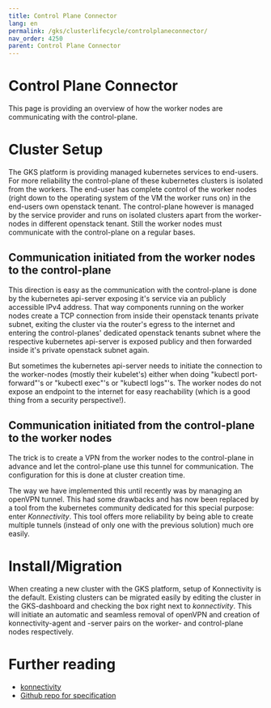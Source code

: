 ```yaml
---
title: Control Plane Connector
lang: en
permalink: /gks/clusterlifecycle/controlplaneconnector/
nav_order: 4250
parent: Control Plane Connector
---
```


# Control Plane Connector

This page is providing an overview of how the worker nodes are communicating with the control-plane.


# Cluster Setup

The GKS platform is providing managed kubernetes services to end-users. For more reliability the
control-plane of these kubernetes clusters is isolated from the workers. The end-user has complete
control of the worker nodes (right down to the operating system of the VM the worker runs on) in the
end-users own openstack tenant. The control-plane however is managed by the service provider and runs
on isolated clusters apart from the worker-nodes in different openstack tenant. Still the worker nodes
must communicate with the control-plane on a regular bases.


## Communication initiated from the worker nodes to the control-plane

This direction is easy as the communication with the control-plane is done by the kubernetes api-server
exposing it's service via an publicly accessible IPv4 address. That way components running on the worker
nodes create a TCP connection from inside their openstack tenants private subnet, exiting the cluster
via the router's egress to the internet and entering the control-planes' dedicated openstack tenants
subnet where the respective kubernetes api-server is exposed publicy and then forwarded inside it's
private openstack subnet again.

But sometimes the kubernetes api-server needs to initiate the connection to the worker-nodes (mostly
their kubelet's) either when doing "kubectl port-forward"'s or "kubectl exec"'s or "kubectl logs"'s.
The worker nodes do not expose an endpoint to the internet for easy reachability (which is a good
thing from a security perspective!).


## Communication initiated from the control-plane to the worker nodes

The trick is to create a VPN from the worker nodes to the control-plane in advance and let the
control-plane use this tunnel for communication. The configuration for this is done at cluster
creation time.

The way we have implemented this until recently was by managing an openVPN tunnel. This had some
drawbacks and has now been replaced by a tool from the kubernetes community dedicated for this
special purpose: enter *Konnectivity*. This tool offers more reliability by being able to create
multiple tunnels (instead of only one with the previous solution) much ore easily.


# Install/Migration

When creating a new cluster with the GKS platform, setup of Konnectivity is the default. Existing
clusters can be migrated easily by editing the cluster in the GKS-dashboard and checking the box
right next to *konnectivity*. This will initiate an automatic and seamless removal of openVPN and
creation of konnectivity-agent and -server pairs on the worker- and control-plane nodes respectively.


# Further reading

* [konnectivity](https://kubernetes.io/docs/concepts/architecture/control-plane-node-communication/#konnectivity-service)
* [Github repo for specification](https://github.com/kubernetes-sigs/apiserver-network-proxy)
